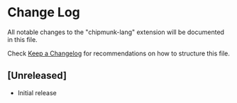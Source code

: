 # Change Log
All notable changes to the "chipmunk-lang" extension will be documented in this file.

Check [Keep a Changelog](http://keepachangelog.com/) for recommendations on how to structure this file.

## [Unreleased]
- Initial release
